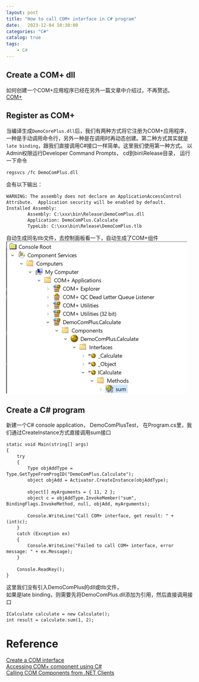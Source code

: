 ```yaml
---                
layout: post                
title: "How to call COM+ interface in C# program" 
date:   2023-12-04 10:30:00                 
categories: "C#"                
catalog: true                
tags:                 
    - C#                
---      
```


## Create a COM+ dll
如何创建一个COM+应用程序已经在另外一篇文章中介绍过，不再赘述。  
[COM+](https://kerwenzhang.github.io/c%23/2023/11/14/COM-plus/#com-1)  

## Register as COM+ 
当编译生成`DemoCorePlus.dll`后，我们有两种方式将它注册为COM+应用程序，一种是手动调用命令行，另外一种是在调用时再动态创建。第二种方式其实就是`late binding`，跟我们直接调用C#接口一样简单。这里我们使用第一种方式。
以Admin权限运行Developer Command Prompts， cd到bin\Release目录， 运行一下命令

    regsvcs /fc DemoComPlus.dll

会有以下输出：  

    WARNING: The assembly does not declare an ApplicationAccessControl Attribute.  Application security will be enabled by default.
    Installed Assembly:
            Assembly: C:\xxx\bin\Release\DemoComPlus.dll
            Application: DemoComPlus.Calculate
            TypeLib: C:\xxx\bin\Release\DemoComPlus.tlb

自动生成同名tlb文件，去控制面板看一下，自动生成了COM+组件  
![image](https://github.com/kerwenzhang/kerwenzhang.github.io/blob/master/_posts/image/comP7.png?raw=true)
## Create a C# program
新建一个C# console application， DemoComPlusTest， 在Program.cs里，我们通过CreateInstance方式直接调用sum接口  

    static void Main(string[] args)
    {
        try
        {
            Type objAddType = Type.GetTypeFromProgID("DemoComPlus.Calculate");
            object objAdd = Activator.CreateInstance(objAddType);

            object[] myArguments = { 11, 2 };
            object c = objAddType.InvokeMember("sum", BindingFlags.InvokeMethod, null, objAdd, myArguments);

            Console.WriteLine("Call COM+ interface, get result: " + (int)c);
        }
        catch (Exception ex)
        {
            Console.WriteLine("Failed to call COM+ interface, error message: " + ex.Message);
        }

        Console.ReadKey();
    }

这里我们没有引入DemoComPlus的dll或tlb文件，  
如果是late binding，则需要先将DemoComPlus.dll添加为引用，然后直接调用接口

    ICalculate calculate = new Calculate();
    int result = calculate.sum(1, 2);


# Reference  

[Create a COM interface](https://docs.microsoft.com/en-us/cpp/ide/creating-a-com-interface-visual-cpp?view=vs-2019)   
[Accessing COM+ component using C#](https://www.codeproject.com/Articles/1511/Accessing-COM-component-using-C)   
[Calling COM Components from .NET Clients](https://docs.microsoft.com/en-us/previous-versions/dotnet/articles/ms973800(v=msdn.10)?redirectedfrom=MSDN#)
